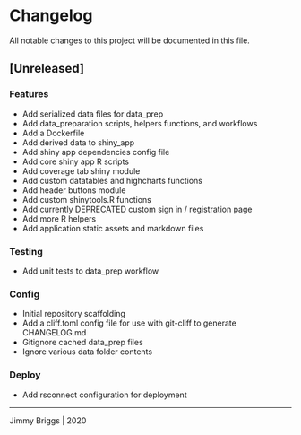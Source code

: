# Changelog
All notable changes to this project will be documented in this file.

## [Unreleased]

### Features

- Add serialized data files for data_prep
- Add data_preparation scripts, helpers functions, and workflows
- Add a Dockerfile
- Add derived data to shiny_app
- Add shiny app dependencies config file
- Add core shiny app R scripts
- Add coverage tab shiny module
- Add custom datatables and highcharts functions
- Add header buttons module
- Add custom shinytools.R functions
- Add currently DEPRECATED custom sign in / registration page
- Add more R helpers
- Add application static assets and markdown files

### Testing

- Add unit tests to data_prep workflow

### Config

- Initial repository scaffolding
- Add a cliff.toml config file for use with git-cliff to generate CHANGELOG.md
- Gitignore cached data_prep files
- Ignore various data folder contents

### Deploy

- Add rsconnect configuration for deployment

<!-- generated by git-cliff -->
***

Jimmy Briggs | 2020